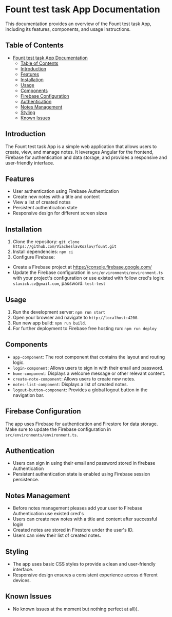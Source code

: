 # Fount test task App Documentation

This documentation provides an overview of the Fount test task App, including its features, components, and usage instructions.

## Table of Contents

- [Fount test task App Documentation](#fount-test-task-app-documentation)
  - [Table of Contents](#table-of-contents)
  - [Introduction](#introduction)
  - [Features](#features)
  - [Installation](#installation)
  - [Usage](#usage)
  - [Components](#components)
  - [Firebase Configuration](#firebase-configuration)
  - [Authentication](#authentication)
  - [Notes Management](#notes-management)
  - [Styling](#styling)
  - [Known Issues](#known-issues)

## Introduction

The Fount test task App is a simple web application that allows users to create, view, and manage notes. It leverages Angular for the frontend, Firebase for authentication and data storage, and provides a responsive and user-friendly interface.

## Features

- User authentication using Firebase Authentication
- Create new notes with a title and content
- View a list of created notes
- Persistent authentication state
- Responsive design for different screen sizes

## Installation

1. Clone the repository: `git clone https://github.com/ViacheslavKozlov/fount.git`
2.  Install dependencies: `npm ci`
3. Configure Firebase:
- Create a Firebase project at https://console.firebase.google.com/
- Update the Firebase configuration in `src/environments/environment.ts` with your project's configuration or use existed with follow cred's login: `slavick.cv@gmail.com`, password: `test-test`

## Usage

1. Run the development server: `npm run start`
2. Open your browser and navigate to `http://localhost:4200`.
3. Run new app build: `npm run build`.
4. For further deployment to Firebase free hosting run: `npm run deploy`

## Components

- `app-component`: The root component that contains the layout and routing logic.
- `login-component`: Allows users to sign in with their email and password.
- `home-component`: Displays a welcome message or other relevant content.
- `create-note-component`: Allows users to create new notes.
- `notes-list-component`: Displays a list of created notes.
- `logout-button-component`: Provides a global logout button in the navigation bar.

## Firebase Configuration

The app uses Firebase for authentication and Firestore for data storage. Make sure to update the Firebase configuration in `src/environments/environment.ts`.

## Authentication

- Users can sign in using their email and password stored in firebase Authentication
- Persistent authentication state is enabled using Firebase session persistence.

## Notes Management

- Before notes management pleases add your user to Firebase Authentication use existed cred's
- Users can create new notes with a title and content after successful login
- Created notes are stored in Firestore under the user's ID.
- Users can view their list of created notes.

## Styling

- The app uses basic CSS styles to provide a clean and user-friendly interface.
- Responsive design ensures a consistent experience across different devices.

## Known Issues

- No known issues at the moment but nothing perfect at all)).